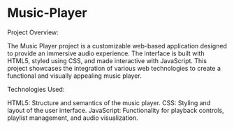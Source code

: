 # Music-Player
Project Overview:

The Music Player project is a customizable web-based application designed to provide an immersive audio experience. The interface is built with HTML5, styled using CSS, and made interactive with JavaScript. This project showcases the integration of various web technologies to create a functional and visually appealing music player.

Technologies Used:

HTML5: Structure and semantics of the music player.
CSS: Styling and layout of the user interface.
JavaScript: Functionality for playback controls, playlist management, and audio visualization.

